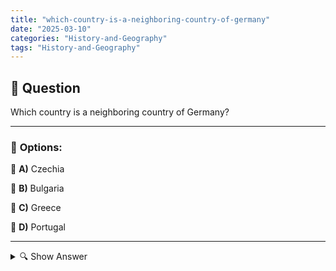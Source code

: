 ```yaml
---
title: "which-country-is-a-neighboring-country-of-germany"
date: "2025-03-10"
categories: "History-and-Geography"
tags: "History-and-Geography"
---
```


## 📌 **Question**

Which country is a neighboring country of Germany?



---

### 📝 **Options:**

🔘 **A)** Czechia

🔘 **B)** Bulgaria

🔘 **C)** Greece

🔘 **D)** Portugal

---

<details>
  <summary>🔍 Show Answer</summary>

  <p>
💡  <b>Correct Answer:</b>  a
  </p>
  <p>
    📖<b>Explanation:</b>
    Germany is located in the heart of Europe and borders a total of nine countries. Its direct neighbours include the Czech Republic, Poland, the Netherlands, Belgium, Luxembourg, France, Switzerland, Austria and Denmark. These countries share common borders with Germany and are important for trade, culture and political cooperation in the region. Countries such as Bulgaria, Greece and Portugal, on the other hand, are further away and do not share direct land borders with Germany.
  </p>
</details>

